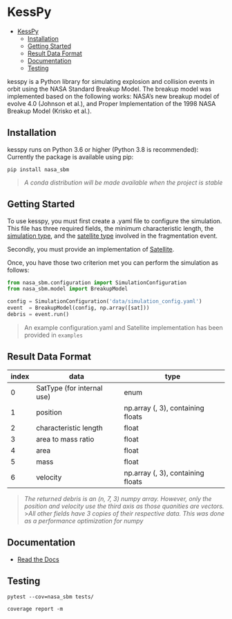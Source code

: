 # KessPy

- [KessPy](#kesspy)
  - [Installation](#installation)
  - [Getting Started](#getting-started)
  - [Result Data Format](#result-data-format)
  - [Documentation](#documentation)
  - [Testing](#testing)

kesspy is a Python library for simulating explosion and collision events in orbit using the NASA Standard Breakup Model. The breakup model was implemented based on the following works: NASA’s new breakup model of evolve 4.0 (Johnson et al.), and Proper Implementation of the 1998 NASA Breakup Model (Krisko et al.).

## Installation

kesspy runs on Python 3.6 or higher (Python 3.8 is recommended):
Currently the package is available using pip:

```shell
pip install nasa_sbm
```

> _A conda distribution will be made available when the project is stable_

## Getting Started

To use kesspy, you must first create a .yaml file to configure the simulation.
This file has three required fields, the minimum characteristic length, the [simulation type](https://nasa-breakup-model-python.readthedocs.io/en/latest/_autosummary/nasa_sbm.configuration.SimulationType.html),
and the [satellite type](https://nasa-breakup-model-python.readthedocs.io/en/latest/_autosummary/nasa_sbm.configuration.SatType.html)
involved in the fragmentation event.

Secondly, you must provide an implementation of [Satellite](https://nasa-breakup-model-python.readthedocs.io/en/latest/_autosummary/nasa_sbm.satellite.Satellite.html).

Once, you have those two criterion met you can perform the simulation as follows:

```python
from nasa_sbm.configuration import SimulationConfiguration
from nasa_sbm.model import BreakupModel

config = SimulationConfiguration('data/simulation_config.yaml')
event  = BreakupModel(config, np.array([sat]))
debris = event.run()
```

> An example configuration.yaml and Satellite implementation has been provided in `examples`

## Result Data Format

| index | data                       | type                              |
| ----- | -------------------------- | --------------------------------- |
| 0     | SatType (for internal use) | enum                              |
| 1     | position                   | np.array (, 3), containing floats |
| 2     | characteristic length      | float                             |
| 3     | area to mass ratio         | float                             |
| 4     | area                       | float                             |
| 5     | mass                       | float                             |
| 6     | velocity                   | np.array (, 3), containing floats |

> _The returned debris is an (n, 7, 3) numpy array. However, only the position and velocity use the third axis as those quanities are vectors._ >_All other fields have 3 copies of their respective data. This was done as a performance optimization for numpy_

## Documentation

- [Read the Docs](https://kesspy.rtfd.io)

## Testing

```shell
pytest --cov=nasa_sbm tests/
```

```shell
coverage report -m
```
